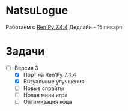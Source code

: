 # NatsuLogue
Работаем с [Ren'Py 7.4.4](https://www.renpy.org/release/7.4.4)
Дедлайн - 15 января

# Задачи
- [ ] Версия 3
    - [x] Порт на Ren'Py 7.4.4 
    - [x] Визуальные улучшения
    - [ ] Новые спрайты 
    - [ ] Новая мини игра
    - [ ] Оптимизация кода
